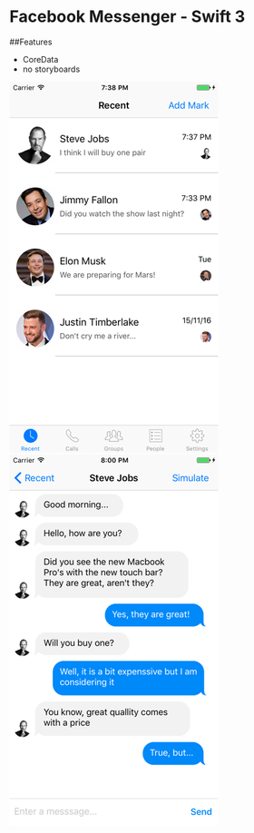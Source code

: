 Facebook Messenger - Swift 3
============

##Features
- CoreData
- no storyboards

![Screen Varian1](https://github.com/changer6360/Facebook-Messenger-Clone/blob/master/screenshots/main.png)![Screen Varian2](https://github.com/changer6360/Facebook-Messenger-Clone/blob/master/screenshots/main2.png)
